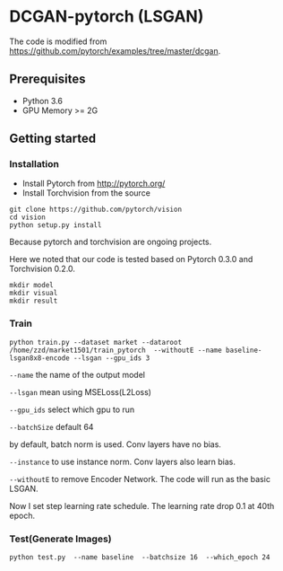 # DCGAN-pytorch (LSGAN)
The code is modified from https://github.com/pytorch/examples/tree/master/dcgan.

## Prerequisites

- Python 3.6
- GPU Memory >= 2G

## Getting started
### Installation
- Install Pytorch from http://pytorch.org/
- Install Torchvision from the source
```
git clone https://github.com/pytorch/vision
cd vision
python setup.py install
```
Because pytorch and torchvision are ongoing projects.

Here we noted that our code is tested based on Pytorch 0.3.0 and Torchvision 0.2.0.

```
mkdir model
mkdir visual
mkdir result
```

### Train
```
python train.py --dataset market --dataroot /home/zzd/market1501/train_pytorch  --withoutE --name baseline-lsgan8x8-encode --lsgan --gpu_ids 3
```

`--name` the name of the output model

`--lsgan` mean using MSELoss(L2Loss)

`--gpu_ids` select which gpu to run

`--batchSize` default 64

by default, batch norm is used. Conv layers have no bias.

`--instance` to use instance norm.  Conv layers also learn bias.

`--withoutE` to remove Encoder Network. The code will run as the basic LSGAN.

Now I set step learning rate schedule. The learning rate drop 0.1 at 40th epoch.

### Test(Generate Images)
```
python test.py  --name baseline  --batchsize 16  --which_epoch 24
```
